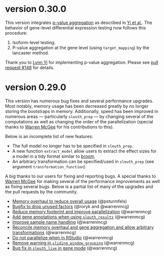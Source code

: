 # version 0.30.0

This version integrates [p-value aggregation](https://github.com/pachterlab/sleuth/pull/148) as described in [Yi et al.](https://www.biorxiv.org/content/early/2017/09/18/190199).
The behavior of gene-level differential expression testing now follows this procedure:

1. Isoform-level testing.
2. P-value aggregation at the gene level (using `target_mapping`) by the lancaster method.

Thank you to [Lynn Yi](https://github.com/lynnyi) for implementing p-value aggregation.
Please see [pull request #148](https://github.com/pachterlab/sleuth/pull/148) for details.

# version 0.29.0

This version has numerous bug fixes and several performance upgrades.
Most notably, memory usage has been decreased greatly by no longer storing the bootstraps in memory.
Additionally, speed has been improved in numerous areas — particularly `sleuth_prep` — by changing several of the computations as well as changing the order of the parallelization (special thanks to [Warren McGee](https://github.com/warrenmcg) for his contributions to this).

Below is an incomplete list of new features:

- The full model no longer has to be specified in `sleuth_prep`.
- A new function `extract_model` allow users to extract the effect sizes for a model in a tidy format similar to [broom](https://cran.r-project.org/web/packages/broom/vignettes/broom.html).
- An arbitrary transformation can be specified/used in `sleuth_prep` (see argument `transformation_function`).

A big thanks to our users for fixing and reporting bugs.
A special thanks to [Warren McGee](https://github.com/warrenmcg) for making several of the performance improvements as well as fixing several bugs.
Below is a partial list of many of the upgrades and the pull requests by the community.

- [Memory overhaul to reduce overall usage](https://github.com/pachterlab/sleuth/pull/63) (@psturmfels)
- [Bugfix to drop unused factors](https://github.com/pachterlab/sleuth/pull/71) (@roryk and @warrenmcg)
- [Reduce memory footprint and improve parallelization](https://github.com/pachterlab/sleuth/pull/94) (@warrenmcg)
- [Add gene annotations when using `sleuth_results`](https://github.com/pachterlab/sleuth/pull/95) (@warrenmcg)
- [Improve sample name handling](https://github.com/pachterlab/sleuth/pull/96) (@warrenmcg)
- [Reconcile memory overhaul and gene aggregation and allow arbitrary transformations](https://github.com/pachterlab/sleuth/pull/99) (@warrenmcg)
- [Do not parallelize when in RStudio](https://github.com/pachterlab/sleuth/pull/108) (@warrenmcg)
- [Remove warning in `sliding_window_grouping`](https://github.com/pachterlab/sleuth/pull/106) (@warrenmcg)
- [Bug fix in `sleuth_live` in gene mode](https://github.com/pachterlab/sleuth/pull/107) (@warrenmcg)
